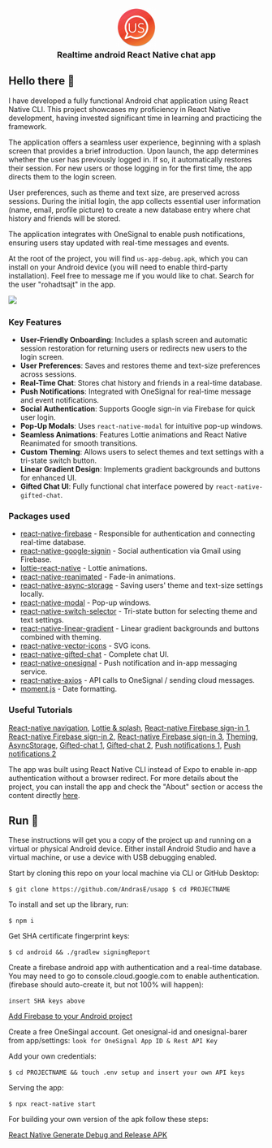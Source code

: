 <h3 align="center">
  <img src="https://github.com/AndrasE/raw-readme/blob/main/us-readme.png?raw=true" width="80">
  <br/>
  Realtime android React Native chat app
</h3>

## Hello there 👋

I have developed a fully functional Android chat application using React Native CLI. This project showcases my proficiency in React Native development, having invested significant time in learning and practicing the framework.

The application offers a seamless user experience, beginning with a splash screen that provides a brief introduction. Upon launch, the app determines whether the user has previously logged in. If so, it automatically restores their session. For new users or those logging in for the first time, the app directs them to the login screen.

User preferences, such as theme and text size, are preserved across sessions. During the initial login, the app collects essential user information (name, email, profile picture) to create a new database entry where chat history and friends will be stored.

The application integrates with OneSignal to enable push notifications, ensuring users stay updated with real-time messages and events.

At the root of the project, you will find `us-app-debug.apk`, which you can install on your Android device (you will need to enable third-party installation). Feel free to message me if you would like to chat. Search for the user "rohadtsajt" in the app.

[![](https://github.com/AndrasE/raw-readme/blob/main/us-app-yt.gif?raw=true)](https://youtu.be/w_1VowseA3g?si=4nr223Uw9BDL2BHc)

### Key Features

- **User-Friendly Onboarding**: Includes a splash screen and automatic session restoration for returning users or redirects new users to the login screen.
- **User Preferences**: Saves and restores theme and text-size preferences across sessions.
- **Real-Time Chat**: Stores chat history and friends in a real-time database.
- **Push Notifications**: Integrated with OneSignal for real-time message and event notifications.
- **Social Authentication**: Supports Google sign-in via Firebase for quick user login.
- **Pop-Up Modals**: Uses `react-native-modal` for intuitive pop-up windows.
- **Seamless Animations**: Features Lottie animations and React Native Reanimated for smooth transitions.
- **Custom Theming**: Allows users to select themes and text settings with a tri-state switch button.
- **Linear Gradient Design**: Implements gradient backgrounds and buttons for enhanced UI.
- **Gifted Chat UI**: Fully functional chat interface powered by `react-native-gifted-chat`.

### Packages used

- [react-native-firebase](https://rnfirebase.io/) - Responsible for authentication and connecting real-time database.
- [react-native-google-signin](https://github.com/react-native-google-signin/google-signin) - Social authentication via Gmail using Firebase.
- [lottie-react-native](https://www.npmjs.com/package/lottie-react-native) - Lottie animations.
- [react-native-reanimated](https://docs.swmansion.com/react-native-reanimated/) - Fade-in animations.
- [react-native-async-storage](https://www.npmjs.com/package/@react-native-async-storage/async-storage) - Saving users' theme and text-size settings locally.
- [react-native-modal](https://www.npmjs.com/package/react-native-modal) - Pop-up windows.
- [react-native-switch-selector](https://www.npmjs.com/package/react-native-switch-selector) - Tri-state button for selecting theme and text settings.
- [react-native-linear-gradient](https://www.npmjs.com/package/react-native-linear-gradient) - Linear gradient backgrounds and buttons combined with theming.
- [react-native-vector-icons](https://www.npmjs.com/package/react-native-vector-icons) - SVG icons.
- [react-native-gifted-chat](https://www.npmjs.com/package/react-native-gifted-chat?activeTab=versions) - Complete chat UI.
- [react-native-onesignal](https://documentation.onesignal.com/docs/react-native-sdk-setup) - Push notification and in-app messaging service.
- [react-native-axios](https://www.npmjs.com/package/react-native-axios) - API calls to OneSignal / sending cloud messages.
- [moment.js](https://momentjs.com/) - Date formatting.

### Useful Tutorials

[React-native navigation](https://youtu.be/I7POH4acHV8?si=ujz9tW3-b0x1LFU8), [Lottie & splash](https://youtu.be/mZXCOdIFg6Q?si=KGwVJEzNPHA6h1a_), [React-native Firebase sign-in 1](https://youtu.be/RkQpvlosGz0?si=jaUdyw3E8e13ly2e), [React-native Firebase sign-in 2](https://youtu.be/8aARNaWR78Q?si=mJEqlk6ffdHqNXbN), [React-native Firebase sign-in 3](https://youtu.be/RrGtyfo1wr0?si=_J5qp15yHs-VIO9Y),
[Theming](https://youtu.be/km1qm1Zz2lY?si=owQr0aFeMmk6fvqH),
[AsyncStorage](https://youtu.be/PRGHWgTydyQ?si=b-pveeF2814-PduM),
[Gifted-chat 1](https://youtu.be/Z0riAoqXrwo?si=dMS8Pf6LkjIvFCZK), [Gifted-chat 2](https://youtu.be/Z0riAoqXrwo?si=dMS8Pf6LkjIvFCZK),
[Push notifications 1](https://youtu.be/Qcxa6dxfUFo?si=xZ3G5Cg0_FpmAU9Q), [Push notifications 2](https://youtu.be/X5kjfW1rfig?si=dW8S6h1CiG63fEMC)

The app was built using React Native CLI instead of Expo to enable in-app authentication without a browser redirect. For more details about the project, you can install the app and check the "About" section or access the content directly [here](https://github.com/AndrasE/usapp/blob/main/src/screens/AboutMore.js).

## Run 🚀

These instructions will get you a copy of the project up and running on a virtual or physical Android device. Either install Android Studio and have a virtual machine, or use a device with USB debugging enabled.

Start by cloning this repo on your local machine via CLI or GitHub Desktop:

`
$ git clone https://github.com/AndrasE/usapp
$ cd PROJECTNAME
`

To install and set up the library, run:

`
$ npm i
`

Get SHA certificate fingerprint keys:

`
$ cd android && ./gradlew signingReport
`

Create a firebase android app with authentication and a real-time database. You may need to go to console.cloud.google.com to enable authentication. (firebase should auto-create it, but not 100% will happen):

`
insert SHA keys above
`

[Add Firebase to your Android project](https://firebase.google.com/docs/android/setup)

Create a free OneSingal account. Get onesignal-id and onesignal-barer from app/settings:
`
look for OneSignal App ID & Rest API Key
`

Add your own credentials:

`
$ cd PROJECTNAME && touch .env
setup and insert your own API keys
`

Serving the app:

`
$ npx react-native start
`

For building your own version of the apk follow these steps:

[React Native Generate Debug and Release APK](https://medium.com/geekculture/react-native-generate-apk-debug-and-release-apk-4e9981a2ea51)
